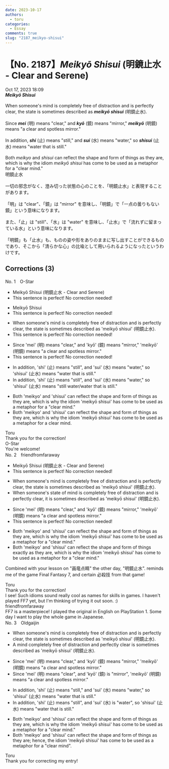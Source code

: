 ```yaml
---
date: 2023-10-17
authors:
  - toru
categories:
  - Essay
comments: true
slug: "2187_meikyo-shisui"
---
```


# 【No. 2187】<strong><em>Meikyō Shisui</em></strong> (明鏡止水 -  Clear and Serene)
<div class="date">Oct 17, 2023 18:09</div>
<div id="post"><div id="body_show_ori">
<strong><em>Meikyō Shisui</em></strong><br/><br/>When someone's mind is completely free of distraction and is perfectly clear, the state is sometimes described as <strong><em>meikyō shisui</em></strong> (明鏡止水).<br/><br/>Since <strong><em>mei</em></strong> (明) means "clear," and <strong><em>kyō</em></strong> (鏡) means "mirror," <strong><em>meikyō</em></strong> (明鏡) means "a clear and spotless mirror."<br/><br/>In addition, <strong><em>shi</em></strong> (止) means "still," and <strong><em>sui</em></strong> (水) means "water," so <strong><em>shisui</em></strong> (止水) means "water that is still."<br/><br/>Both <em>meikyo</em> and <em>shisui</em> can reflect the shape and form of things as they are, which is why the idiom <em>meikyō shisui</em> has come to be used as a metaphor for a "clear mind."
</div></div>

<!-- more -->

<div id="post_ja"><div id="body_show_mo">
明鏡止水<br/><br/>一切の邪念がなく、澄み切った状態の心のことを、「明鏡止水」と表現することがあります。<br/><br/>「明」は "clear"、「鏡」は "mirror" を意味し、「明鏡」で「一点の曇りもない鏡」という意味になります。<br/><br/>また、「止」は "still"、「水」は "water" を意味し、「止水」で「流れずに留まっている水」という意味になります。<br/><br/>「明鏡」も「止水」も、ものの姿や形をありのままに写し出すことができるものであり、そこから「清らかな心」の比喩として用いられるようになったというわけです。
</div></div>

## Corrections (3)
<div id="block"><div class="first_name"> No. 1　<span class="just_name">O-Star</span></div><div id="block2">
<ul class="correction_field">
<li class="incorrect">Meikyō Shisui (明鏡止水 -  Clear and Serene)</li>
<li class="corrected perfect">This sentence is perfect! No correction needed!</li>
</ul>
<ul class="correction_field">
<li class="incorrect">Meikyō Shisui</li>
<li class="corrected perfect">This sentence is perfect! No correction needed!</li>
</ul>
<ul class="correction_field">
<li class="incorrect">When someone's mind is completely free of distraction and is perfectly clear, the state is sometimes described as 'meikyō shisui' (明鏡止水).</li>
<li class="corrected perfect">This sentence is perfect! No correction needed!</li>
</ul>
<ul class="correction_field">
<li class="incorrect">Since 'mei' (明) means "clear," and 'kyō' (鏡) means "mirror," 'meikyō' (明鏡) means "a clear and spotless mirror."</li>
<li class="corrected perfect">This sentence is perfect! No correction needed!</li>
</ul>
<ul class="correction_field">
<li class="incorrect">In addition, 'shi' (止) means "still", and 'sui' (水) means "water," so 'shisui' (止水) means "water that is still."</li>
<li class="corrected correct">
In addition, 'shi' (止) means "still", and 'sui' (水) means "water," so 'shisui' (止水) means "<span class="f_blue">still water/water that is still</span>."
</li>
</ul>
<ul class="correction_field">
<li class="incorrect">Both 'meikyo' and 'shisui' can reflect the shape and form of things as they are, which is why the idiom 'meikyō shisui' has come to be used as a metaphor for a "clear mind."</li>
<li class="corrected correct">
Both 'meikyo' and 'shisui' can reflect the shape and form of things as they are, which is why the idiom 'meikyō shisui' has come to be used as a metaphor for <span class="f_bold">a clear mind.</span>
</li>
</ul>
</div><div class="name"><span class="just_name">Toru</span><br>
Thank you for the correction!
</div>
<div class="name"><span class="just_name">O-Star</span><br>
You're welcome!
</div>
</div>
<div id="block"><div class="first_name"> No. 2　<span class="just_name">friendfromfaraway</span></div><div id="block2">
<ul class="correction_field">
<li class="incorrect">Meikyō Shisui (明鏡止水 -  Clear and Serene)</li>
<li class="corrected perfect">This sentence is perfect! No correction needed!</li>
</ul>
<ul class="correction_field">
<li class="incorrect">When someone's mind is completely free of distraction and is perfectly clear, the state is sometimes described as 'meikyō shisui' (明鏡止水).</li>
<li class="corrected correct">
When someone's <span class="f_blue">state of </span>mind is completely free of distraction and is perfectly clear, <span class="f_blue">it is </span>sometimes described as 'meikyō shisui' (明鏡止水).
</li>
</ul>
<ul class="correction_field">
<li class="incorrect">Since 'mei' (明) means "clear," and 'kyō' (鏡) means "mirror," 'meikyō' (明鏡) means "a clear and spotless mirror."</li>
<li class="corrected perfect">This sentence is perfect! No correction needed!</li>
</ul>
<ul class="correction_field">
<li class="incorrect">Both 'meikyo' and 'shisui' can reflect the shape and form of things as they are, which is why the idiom 'meikyō shisui' has come to be used as a metaphor for a "clear mind."</li>
<li class="corrected correct">
Both 'meikyo' and 'shisui' can reflect the shape and form of things <span class="f_blue">exactly </span>as they are, which is why the idiom 'meikyō shisui' has come to be used as a metaphor for a "clear mind."
</li>
</ul>
<p class="comment_small">
 Combined with your lesson on "画竜点睛" the other day, "明鏡止水". reminds me of the game Final Fantasy 7, and certain 必殺技 from that game!
</p>

</div><div class="name"><span class="just_name">Toru</span><br>
Thank you for the correction!<br/>I see! Such idioms sound really cool as names for skills in games. I haven't played FF7 yet, but I'm thinking of trying it out soon. :)
</div>
<div class="name"><span class="just_name">friendfromfaraway</span><br>
FF7 is a masterpiece! I played the original in English on PlayStation 1. Some day I want to play the whole game in Japanese.
</div>
</div>
<div id="block"><div class="first_name"> No. 3　<span class="just_name">Oldgaijin</span></div><div id="block2">
<ul class="correction_field">
<li class="incorrect">When someone's mind is completely free of distraction and is perfectly clear, the state is sometimes described as 'meikyō shisui' (明鏡止水).</li>
<li class="corrected correct">
A mind completely free of distraction and perfectly clear is sometimes described as 'meikyō shisui' (明鏡止水).
</li>
</ul>
<ul class="correction_field">
<li class="incorrect">Since 'mei' (明) means "clear," and 'kyō' (鏡) means "mirror," 'meikyō' (明鏡) means "a clear and spotless mirror."</li>
<li class="corrected correct">
Since 'mei' (明) means "clear", and 'kyō' (鏡) is "mirror", 'meikyō' (明鏡) means "a clear and spotless mirror."
</li>
</ul>
<ul class="correction_field">
<li class="incorrect">In addition, 'shi' (止) means "still," and 'sui' (水) means "water," so 'shisui' (止水) means "water that is still."</li>
<li class="corrected correct">
In addition, 'shi' (止) means "still", and 'sui' (水) is "water", so 'shisui' (止水) means "water that is still."
</li>
</ul>
<ul class="correction_field">
<li class="incorrect">Both 'meikyo' and 'shisui' can reflect the shape and form of things as they are, which is why the idiom 'meikyō shisui' has come to be used as a metaphor for a "clear mind."</li>
<li class="corrected correct">
Both 'meikyo' and 'shisui' can reflect the shape and form of things as they are; hence, the idiom 'meikyō shisui' has come to be used as a metaphor for a "clear mind".
</li>
</ul>
</div><div class="name"><span class="just_name">Toru</span><br>
Thank you for correcting my entry!
</div>
</div>
